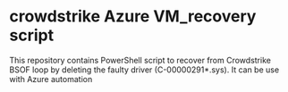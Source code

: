 # crowdstrike Azure VM_recovery script

This repository contains PowerShell script to recover from Crowdstrike BSOF loop by deleting the faulty driver (C-00000291*.sys).
It can be use with Azure automation
